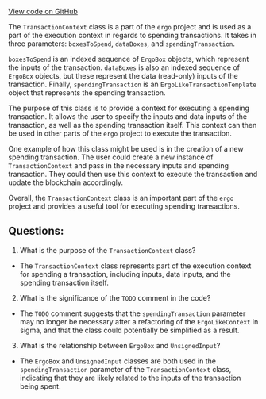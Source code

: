 [View code on GitHub](https://github.com/ergoplatform/ergo/ergo-wallet/src/main/scala/org/ergoplatform/wallet/protocol/context/TransactionContext.scala)

The `TransactionContext` class is a part of the `ergo` project and is used as a part of the execution context in regards to spending transactions. It takes in three parameters: `boxesToSpend`, `dataBoxes`, and `spendingTransaction`. 

`boxesToSpend` is an indexed sequence of `ErgoBox` objects, which represent the inputs of the transaction. `dataBoxes` is also an indexed sequence of `ErgoBox` objects, but these represent the data (read-only) inputs of the transaction. Finally, `spendingTransaction` is an `ErgoLikeTransactionTemplate` object that represents the spending transaction.

The purpose of this class is to provide a context for executing a spending transaction. It allows the user to specify the inputs and data inputs of the transaction, as well as the spending transaction itself. This context can then be used in other parts of the `ergo` project to execute the transaction.

One example of how this class might be used is in the creation of a new spending transaction. The user could create a new instance of `TransactionContext` and pass in the necessary inputs and spending transaction. They could then use this context to execute the transaction and update the blockchain accordingly.

Overall, the `TransactionContext` class is an important part of the `ergo` project and provides a useful tool for executing spending transactions.
## Questions: 
 1. What is the purpose of the `TransactionContext` class?
- The `TransactionContext` class represents part of the execution context for spending a transaction, including inputs, data inputs, and the spending transaction itself.

2. What is the significance of the `TODO` comment in the code?
- The `TODO` comment suggests that the `spendingTransaction` parameter may no longer be necessary after a refactoring of the `ErgoLikeContext` in sigma, and that the class could potentially be simplified as a result.

3. What is the relationship between `ErgoBox` and `UnsignedInput`?
- The `ErgoBox` and `UnsignedInput` classes are both used in the `spendingTransaction` parameter of the `TransactionContext` class, indicating that they are likely related to the inputs of the transaction being spent.